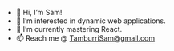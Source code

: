 - 👋  Hi, I’m Sam!
- 👀  I’m interested in dynamic web applications.
- 🌱  I’m currently mastering React.
- 📫  Reach me @ TamburriSam@gmail.com

